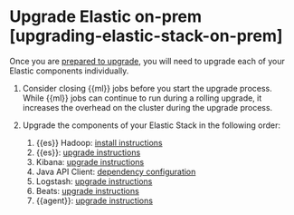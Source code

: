 # Upgrade Elastic on-prem [upgrading-elastic-stack-on-prem]

Once you are [prepared to upgrade](../../../deploy-manage/upgrade/deployment-or-cluster.md), you will need to upgrade each of your Elastic components individually.

1. Consider closing {{ml}} jobs before you start the upgrade process. While {{ml}} jobs can continue to run during a rolling upgrade, it increases the overhead on the cluster during the upgrade process.
2. Upgrade the components of your Elastic Stack in the following order:

    1. {{es}} Hadoop: [install instructions](https://www.elastic.co/guide/en/elasticsearch/hadoop/current/install.html)
    2. {{es}}: [upgrade instructions](../../../deploy-manage/upgrade/deployment-or-cluster.md)
    3. Kibana: [upgrade instructions](../../../deploy-manage/upgrade/deployment-or-cluster.md)
    4. Java API Client: [dependency configuration](https://www.elastic.co/guide/en/elasticsearch/client/java-api-client/current/installation.html#maven)
    5. Logstash: [upgrade instructions](https://www.elastic.co/guide/en/logstash/current/upgrading-logstash.html)
    6. Beats: [upgrade instructions](https://www.elastic.co/guide/en/beats/libbeat/current/upgrading.html)
    7. {{agent}}: [upgrade instructions](https://www.elastic.co/guide/en/fleet/current/upgrade-elastic-agent.html)


